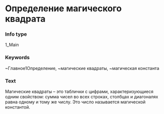 # Определение магического квадрата
### Info type
1_Main
### Keywords
~Главное1Определение, ~магические квадраты, ~магическая константа
### Text
Магические квадраты – это таблички с цифрами, характеризующиеся одним свойством: сумма чисел во всех строках, столбцах и диагоналях равна одному и тому же числу. Это число называется магической константой.
```
